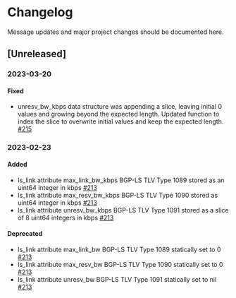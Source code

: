 # Changelog

Message updates and major project changes should be documented here.

## [Unreleased]

### 2023-03-20

#### Fixed

- unresv\_bw\_kbps data structure was appending a slice, leaving initial 0 values and growing beyond the expected length.
  Updated function to index the slice to overwrite initial values and keep the expected length.
  [\#215](https://github.com/sbezverk/gobmp/issues/215)

### 2023-02-23

#### Added

- ls\_link attribute max\_link\_bw\_kbps BGP-LS TLV Type 1089 stored as an uint64 integer in kbps
  [\#213](https://github.com/sbezverk/gobmp/issues/213)
- ls\_link attribute max\_resv\_bw\_kbps BGP-LS TLV Type 1090 stored as uint64 integer in kbps
  [\#213](https://github.com/sbezverk/gobmp/issues/213)
- ls\_link attribute unresv\_bw\_kbps BGP-LS TLV Type 1091 stored as a slice of 8 uint64 integers in kbps
  [\#213](https://github.com/sbezverk/gobmp/issues/213)

#### Deprecated

- ls\_link attribute max\_link\_bw BGP-LS TLV Type 1089 statically set to 0
  [\#213](https://github.com/sbezverk/gobmp/issues/213)
- ls\_link attribute max\_resv\_bw BGP-LS TLV Type 1090 statically set to 0
  [\#213](https://github.com/sbezverk/gobmp/issues/213)
- ls\_link attribute unresv\_bw BGP-LS TLV Type 1091 statically set to nil
  [\#213](https://github.com/sbezverk/gobmp/issues/213)
